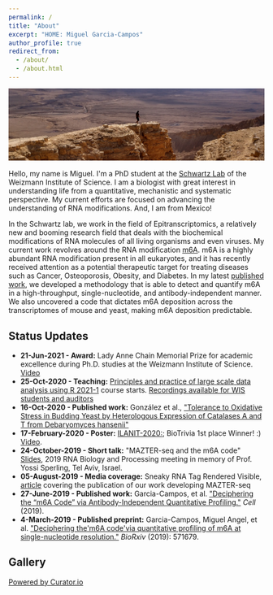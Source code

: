 ```yaml
---
permalink: /
title: "About"
excerpt: "HOME: Miguel Garcia-Campos"
author_profile: true
redirect_from: 
  - /about/
  - /about.html
---
```


![alt text](images/topCover.jpg "Makhtesh Ramon Crater")

Hello, my name is Miguel. I'm a PhD student at the [Schwartz Lab](http://www.weizmann.ac.il/molgen/Schwartz/) of the Weizmann Institute of Science. I am a biologist with great interest in understanding life from a quantitative, mechanistic and systematic perspective. My current efforts are focused on advancing the understanding of RNA modifications. And, I am from Mexico!

In the Schwartz lab, we work in the field of Epitranscriptomics, a relatively new and booming research field that deals with the biochemical modifications of RNA molecules of all living organisms and even viruses. My current work revolves around the RNA modification [m6A](https://en.wikipedia.org/wiki/N6-Methyladenosine). m6A is a highly abundant RNA modification present in all eukaryotes, and it has recently received attention as a potential therapeutic target for treating diseases such as Cancer, Osteoporosis, Obesity, and Diabetes. In my latest [published work](https://www.cell.com/cell/fulltext/S0092-8674(19)30676-2), we developed a methodology that is able to detect and quantify m6A in a high-throughput, single-nucleotide, and antibody-independent manner. We also uncovered a code that dictates m6A deposition across the transcriptomes of mouse and yeast, making m6A deposition predictable.

## Status Updates

* **21-Jun-2021 - Award:** Lady Anne Chain Memorial Prize for academic excellence during Ph.D. studies at the Weizmann Institute of Science. [Video](https://youtu.be/WxD0a7wyhPQ?t=3393)
* **25-Oct-2020 - Teaching:** [Principles and practice of large scale data analysis using R 2021-1](https://angelcampos.github.io/teaching/2021-Rcourse) course starts. [Recordings available for WIS students and auditors](https://weizmann.cloud.panopto.eu/Panopto/Pages/Sessions/List.aspx#folderID=%225b1109c5-94da-4bfe-8b62-ac5e005fd3d9%22)
* **16-Oct-2020 - Published work:** González et al., ["Tolerance to Oxidative Stress in Budding Yeast by Heterologous Expression of Catalases A and T from Debaryomyces hansenii"](https://link.springer.com/article/10.1007/s00284-020-02237-3)
* **17-February-2020 - Poster:** [ILANIT-2020:](https://bit.ly/ilanitPoster); BioTrivia 1st place Winner! :) [Video](https://youtu.be/iZH_RLJXDh0).
* **24-October-2019 - Short talk:** "MAZTER-seq and the m6A code" [Slides](http://bit.ly/IsraelRNA_2019_shortTalk), 2019 RNA Biology and Processing meeting in memory of Prof. Yossi Sperling, Tel Aviv, Israel.
* **05-August-2019 - Media coverage:** Sneaky RNA Tag Rendered Visible, [article](https://wis-wander.weizmann.ac.il/life-sciences/sneaky-rna-tag-rendered-visible) covering the publication of our work developing MAZTER-seq
* **27-June-2019 - Published work:** Garcia-Campos, et al. ["Deciphering the “m6A Code” via Antibody-Independent Quantitative Profiling."](https://www.cell.com/cell/fulltext/S0092-8674(19)30676-2) *Cell* (2019).
* **4-March-2019 - Published preprint:** Garcia-Campos, Miguel Angel, et al. ["Deciphering the'm6A code'via quantitative profiling of m6A at single-nucleotide resolution."](https://www.biorxiv.org/content/10.1101/571679v1) *BioRxiv* (2019): 571679.

## Gallery

<!-- Place <div> tag where you want the feed to appear -->
<div id="curator-feed-default-feed-layout"><a href="https://curator.io" target="_blank" class="crt-logo crt-tag">Powered by Curator.io</a></div>
<!-- The Javascript can be moved to the end of the html page before the </body> tag -->
<script type="text/javascript">
/* curator-feed-default-feed-layout */
(function(){
var i, e, d = document, s = "script";i = d.createElement("script");i.async = 1;
i.src = "https://cdn.curator.io/published/5d73e289-6781-43e7-a2c1-956c76edc1df.js";
e = d.getElementsByTagName(s)[0];e.parentNode.insertBefore(i, e);
})();
</script>